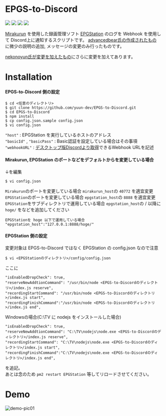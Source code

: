 # EPGS-to-Discord

[![](https://img.shields.io/badge/Origin-advancedbear-28a745?style=for-the-badge)](https://github.com/advancedbear/EPGS-to-Discord) 
[![](https://img.shields.io/github/license/yuun-dev/EPGS-to-Discord?style=for-the-badge)](LICENSE) 
[![](https://img.shields.io/badge/Twitter-%40nekonoyun-00acee?style=for-the-badge)](https://twitter.com/nekonoyun) 
[![](https://img.shields.io/badge/Discord-%E3%82%86%E3%82%93%20%238138-7289da?style=for-the-badge)](#)

[Mirakurun](https://github.com/Chinachu/Mirakurun) を使用した録画管理ソフト [EPGStation](https://github.com/l3tnun/EPGStation) のログを
Webhook を使用して Discord上に通知するスクリプトです。
[advancedbear氏の作成されたもの](https://github.com/advancedbear/EPGS-to-Discord) に微少の説明の追加, メッセージの変更のみ行ったものです。 

[nekonoyun氏が変更を加えたもの](https://github.com/nekonoyun/EPGS-to-Discord)にさらに変更を加えてあります。

# Installation

#### EPGS-to-Discord 側の設定
```
$ cd <任意のディレクトリ>
$ git clone https://github.com/yuun-dev/EPGS-to-Discord.git
$ cd EPGS-to-Discord
$ npm install
$ cp config.json.sample config.json
$ vi config.json
```
`"host"` : EPGStation を実行しているホストのアドレス  
`"basicId"` , `"basicPass"` : Basic認証を設定している場合はその事項  
`"webhookURL"` : [デスクトップ版Discordより取得](https://support.discordapp.com/hc/ja/articles/228383668-%E3%82%BF%E3%82%A4%E3%83%88%E3%83%AB-Webhooks%E3%81%B8%E3%81%AE%E5%BA%8F%E7%AB%A0)できるWebhook URLを記述

#### Mirakurun, EPGStation のポートなどをデフォルトからを変更している場合
↓を編集
```
$ vi config.json
```
`Mirakurun`のポートを変更している場合 `mirakurun_host`の `40772` を適宜変更  
`EPGStation`のポートを変更している場合 `epgstation_host`の `8888` を適宜変更  
`EPGStation`をサブディレクトリで運用している場合 `epgstation_host`の / 以降に `hoge/` をなどを追加してください
```
EPGStationを hoge 以下で運用している場合
"epgstation_host":"127.0.0.1:8888/hoge/"
```
#### EPGStation 側の設定
変更対象は EPGS-to-Discord ではなく EPGStation の config.json なので注意
```
$ vi <EPGStationのディレクトリ>/config/config.json
```
ここに
```
"isEnabledDropCheck": true,
"reserveNewAddtionCommand": "/usr/bin/node <EPGS-to-Discordのディレクトリ>/index.js reserve",
"recordingStartCommand": "/usr/bin/node <EPGS-to-Discordのディレクトリ>/index.js start",
"recordingFinishCommand":"/usr/bin/node <EPGS-to-Discordのディレクトリ>/index.js end",
```
Windowsの場合(C:\TV に nodejs をインストールした場合)
```
"isEnabledDropCheck": true,
"reserveNewAddtionCommand": "C:\TV\nodejs\node.exe <EPGS-to-Discordのディレクトリ>/index.js reserve",
"recordingStartCommand": "C:\TV\nodejs\node.exe <EPGS-to-Discordのディレクトリ>/index.js start",
"recordingFinishCommand":"C:\TV\nodejs\node.exe <EPGS-to-Discordのディレクトリ>/index.js end",
```
を追記。  
あとは念のため `pm2 restart EPGStation` 等してリロードさせてください。  
  
# Demo
![demo-pic01](https://i.imgur.com/lPRCGOB.png)
